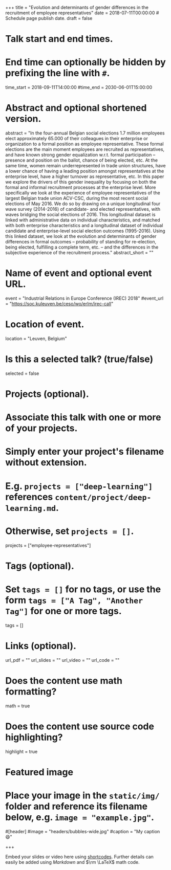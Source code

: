 +++
title = "Evolution and determinants of gender differences in the recruitment of employee representatives"
date = 2018-07-11T00:00:00  # Schedule page publish date.
draft = false

# Talk start and end times.
#   End time can optionally be hidden by prefixing the line with `#`.
time_start = 2018-09-11T14:00:00
#time_end = 2030-06-01T15:00:00

# Abstract and optional shortened version.
abstract = "In the four-annual Belgian social elections 1.7 million employees elect approximately 65.000 of their colleagues in their enterprise or organization to a formal position as employee representative. These formal elections are the main moment employees are recruited as representatives, and have known strong gender equalization w.r.t. formal participation – presence and position on the ballot, chance of being elected, etc. At the same time, women remain underrepresented in trade union structures, have a lower chance of having a leading position amongst representatives at the enterprise level, have a higher turnover as representative, etc. In this paper we explore the drivers of this gender inequality by focusing on both the formal and informal recruitment processes at the enterprise level. More specifically we look at the experience of employee representatives of the largest Belgian trade union ACV-CSC, during the most recent social elections of May 2016. We do so by drawing on a unique longitudinal four wave survey (2014-2016) of candidate- and elected representatives, with waves bridging the social elections of 2016. This longitudinal dataset is linked with administrative data on individual characteristics, and matched with both enterprise characteristics and a longitudinal dataset of individual candidate and enterprise-level social election outcomes (1995-2016). Using this linked dataset, we look at the evolution and determinants of gender differences in formal outcomes – probability of standing for re-election, being elected, fulfilling a complete term, etc. – and the differences in the subjective experience of the recruitment process."
abstract_short = ""

# Name of event and optional event URL.
event = "Industrial Relations in Europe Conference (IREC) 2018"
#event_url = "https://soc.kuleuven.be/ceso/wo/erlm/irec-call"

# Location of event.
location = "Leuven, Belgium"

# Is this a selected talk? (true/false)
selected = false

# Projects (optional).
#   Associate this talk with one or more of your projects.
#   Simply enter your project's filename without extension.
#   E.g. `projects = ["deep-learning"]` references `content/project/deep-learning.md`.
#   Otherwise, set `projects = []`.
projects = ["employee-representatives"]

# Tags (optional).
#   Set `tags = []` for no tags, or use the form `tags = ["A Tag", "Another Tag"]` for one or more tags.
tags = []

# Links (optional).
url_pdf = ""
url_slides = ""
url_video = ""
url_code = ""

# Does the content use math formatting?
math = true

# Does the content use source code highlighting?
highlight = true

# Featured image
# Place your image in the `static/img/` folder and reference its filename below, e.g. `image = "example.jpg"`.
#[header]
#image = "headers/bubbles-wide.jpg"
#caption = "My caption :smile:"

+++

Embed your slides or video here using [shortcodes](https://sourcethemes.com/academic/post/writing-markdown-latex/). Further details can easily be added using *Markdown* and $\rm \LaTeX$ math code.

